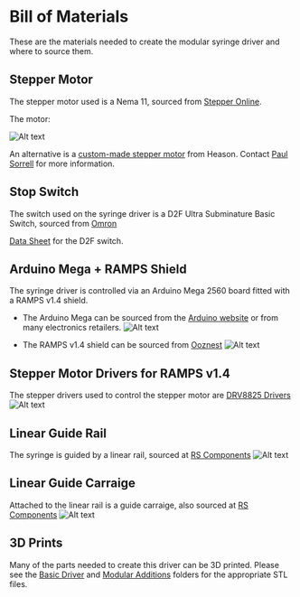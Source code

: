 # Bill of Materials
These are the materials needed to create the modular syringe driver and where to source them.


## Stepper Motor
The stepper motor used is a Nema 11, sourced from [Stepper Online](http://www.omc-stepperonline.com/threaded-rod-nema-11-external-linear-stepper-motor34mm-body-100mm-t5-x-2-p-203.html).

The motor:

![Alt text](http://www.omc-stepperonline.com/images/11LS13-0754E-100B.jpg)

An alternative is a [custom-made stepper motor](custom_stepper/) from Heason.
Contact [Paul Sorrell](mailto:psorrell@heason.com) for more information.


## Stop Switch
The switch used on the syringe driver is a D2F Ultra Subminature Basic Switch, sourced from [Omron](http://uk.farnell.com/omron-electronic-components/d2f01lt/microswitch-hinge-lever-0-1/dp/1961085)

[Data Sheet](https://www.omron.com/ecb/products/pdf/en-d2f.pdf) for the D2F switch.


## Arduino Mega + RAMPS Shield
The syringe driver is controlled via an Arduino Mega 2560 board fitted with a RAMPS v1.4 shield.

* The Arduino Mega can be sourced from the [Arduino website](https://www.arduino.cc/en/Main/ArduinoBoardMega2560) or from many electronics retailers.
![Alt text](https://a.pololu-files.com/picture/0J3807.1200.jpg?e5e6ed1dcbd127a24220d4ed455510a2)

* The RAMPS v1.4 shield can be sourced from [Ooznest](http://ooznest.co.uk/RAMPS-14-Controller-Board-Premium&currency=GBP&language=en?gclid=Cj0KEQiAyuPCBRCimuayhb3qqvwBEiQAgz62kVp1GNCQKYvTIFOcvpG9ZQ0eJvKzC2Tw6_trZBFtpCMaAlxl8P8HAQ)
![Alt text](http://ooznest.co.uk/image/cache/data/products/RAMPS-Premium/RAMPS-PREMIUM-3-746x1000.jpg)


## Stepper Motor Drivers for RAMPS v1.4
The stepper drivers used to control the stepper motor are [DRV8825 Drivers](https://www.pololu.com/product/2982)
![Alt text](https://a.pololu-files.com/picture/0J5806.1200.jpg?c8b077547880443247671b2d4d534ef4_)


## Linear Guide Rail
The syringe is guided by a linear rail, sourced at [RS Components](http://uk.rs-online.com/web/p/linear-guides-rails/6192391/)
![Alt text](http://uk.rs-online.com/largeimages/F6192391-01.jpg)


## Linear Guide Carraige
Attached to the linear rail is a guide carraige, also sourced at [RS Components](http://uk.rs-online.com/web/p/linear-guides-guide-blocks-carriages/6192442/)
![Alt text](http://uk.rs-online.com/largeimages/R619244-01.jpg)


## 3D Prints
Many of the parts needed to create this driver can be 3D printed. Please see the [Basic Driver](basic_driver_stls/) and [Modular Additions](modular_additions_stls/) folders for the appropriate STL files.
